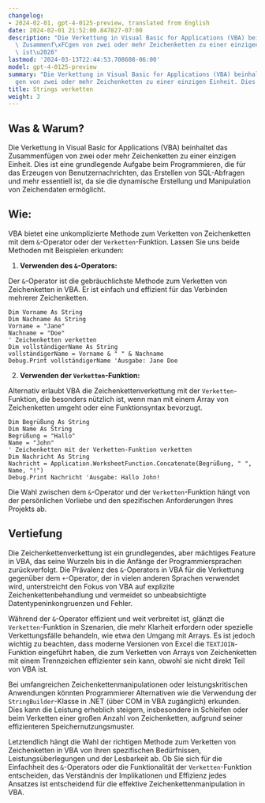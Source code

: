 ```yaml
---
changelog:
- 2024-02-01, gpt-4-0125-preview, translated from English
date: 2024-02-01 21:52:00.847827-07:00
description: "Die Verkettung in Visual Basic for Applications (VBA) beinhaltet das\
  \ Zusammenf\xFCgen von zwei oder mehr Zeichenketten zu einer einzigen Einheit. Dies\
  \ ist\u2026"
lastmod: '2024-03-13T22:44:53.708608-06:00'
model: gpt-4-0125-preview
summary: "Die Verkettung in Visual Basic for Applications (VBA) beinhaltet das Zusammenf\xFC\
  gen von zwei oder mehr Zeichenketten zu einer einzigen Einheit. Dies ist\u2026"
title: Strings verketten
weight: 3
---
```


## Was & Warum?

Die Verkettung in Visual Basic for Applications (VBA) beinhaltet das Zusammenfügen von zwei oder mehr Zeichenketten zu einer einzigen Einheit. Dies ist eine grundlegende Aufgabe beim Programmieren, die für das Erzeugen von Benutzernachrichten, das Erstellen von SQL-Abfragen und mehr essentiell ist, da sie die dynamische Erstellung und Manipulation von Zeichendaten ermöglicht.

## Wie:

VBA bietet eine unkomplizierte Methode zum Verketten von Zeichenketten mit dem `&`-Operator oder der `Verketten`-Funktion. Lassen Sie uns beide Methoden mit Beispielen erkunden:

1. **Verwenden des `&`-Operators:**

Der `&`-Operator ist die gebräuchlichste Methode zum Verketten von Zeichenketten in VBA. Er ist einfach und effizient für das Verbinden mehrerer Zeichenketten.

```vb.net
Dim Vorname As String
Dim Nachname As String
Vorname = "Jane"
Nachname = "Doe"
' Zeichenketten verketten
Dim vollständigerName As String
vollständigerName = Vorname & " " & Nachname
Debug.Print vollständigerName 'Ausgabe: Jane Doe
```

2. **Verwenden der `Verketten`-Funktion:**

Alternativ erlaubt VBA die Zeichenkettenverkettung mit der `Verketten`-Funktion, die besonders nützlich ist, wenn man mit einem Array von Zeichenketten umgeht oder eine Funktionsyntax bevorzugt.

```vb.net
Dim Begrüßung As String
Dim Name As String
Begrüßung = "Hallo"
Name = "John"
' Zeichenketten mit der Verketten-Funktion verketten
Dim Nachricht As String
Nachricht = Application.WorksheetFunction.Concatenate(Begrüßung, " ", Name, "!")
Debug.Print Nachricht 'Ausgabe: Hallo John!
```

Die Wahl zwischen dem `&`-Operator und der `Verketten`-Funktion hängt von der persönlichen Vorliebe und den spezifischen Anforderungen Ihres Projekts ab.

## Vertiefung

Die Zeichenkettenverkettung ist ein grundlegendes, aber mächtiges Feature in VBA, das seine Wurzeln bis in die Anfänge der Programmiersprachen zurückverfolgt. Die Prävalenz des `&`-Operators in VBA für die Verkettung gegenüber dem `+`-Operator, der in vielen anderen Sprachen verwendet wird, unterstreicht den Fokus von VBA auf explizite Zeichenkettenbehandlung und vermeidet so unbeabsichtigte Datentypeninkongruenzen und Fehler.

Während der `&`-Operator effizient und weit verbreitet ist, glänzt die `Verketten`-Funktion in Szenarien, die mehr Klarheit erfordern oder spezielle Verkettungsfälle behandeln, wie etwa den Umgang mit Arrays. Es ist jedoch wichtig zu beachten, dass moderne Versionen von Excel die `TEXTJOIN`-Funktion eingeführt haben, die zum Verketten von Arrays von Zeichenketten mit einem Trennzeichen effizienter sein kann, obwohl sie nicht direkt Teil von VBA ist.

Bei umfangreichen Zeichenkettenmanipulationen oder leistungskritischen Anwendungen könnten Programmierer Alternativen wie die Verwendung der `StringBuilder`-Klasse in .NET (über COM in VBA zugänglich) erkunden. Dies kann die Leistung erheblich steigern, insbesondere in Schleifen oder beim Verketten einer großen Anzahl von Zeichenketten, aufgrund seiner effizienteren Speichernutzungsmuster.

Letztendlich hängt die Wahl der richtigen Methode zum Verketten von Zeichenketten in VBA von Ihren spezifischen Bedürfnissen, Leistungsüberlegungen und der Lesbarkeit ab. Ob Sie sich für die Einfachheit des `&`-Operators oder die Funktionalität der `Verketten`-Funktion entscheiden, das Verständnis der Implikationen und Effizienz jedes Ansatzes ist entscheidend für die effektive Zeichenkettenmanipulation in VBA.
